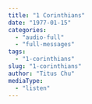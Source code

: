 ```yaml
---
title: "1 Corinthians"
date: "1977-01-15"
categories: 
  - "audio-full"
  - "full-messages"
tags: 
  - "1-corinthians"
slug: "1-corinthians"
author: "Titus Chu"
mediaType: 
  - "listen"
---
```




